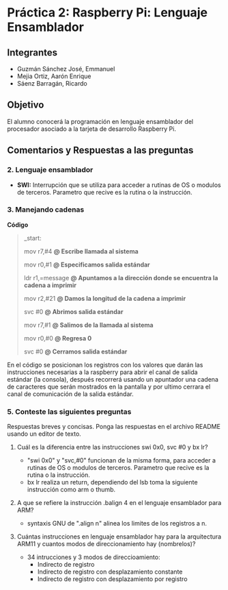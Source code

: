 # Práctica 2: Raspberry Pi: Lenguaje Ensamblador

## Integrantes

* Guzmán Sánchez José, Emmanuel
* Mejia Ortiz, Aarón Enrique
* Sáenz Barragán, Ricardo

## Objetivo
El alumno conocerá la programación en lenguaje ensamblador del procesador asociado a la tarjeta de desarrollo Raspberry Pi.

## Comentarios y Respuestas a las preguntas 

### 2. Lenguaje ensamblador

-	**SWI:**  Interrupción que se utiliza para acceder a rutinas de OS o modulos de terceros.
	Parametro que recive es la rutina o la instrucción. 

### 3. Manejando cadenas

**Código**

> _start:
>
>	mov	r7,#4 **@ Escribe llamada al sistema**
>
>	mov	r0,#1 **@ Especificamos salida estándar**
>
>	ldr	r1,=message **@ Apuntamos a la dirección donde se encuentra la cadena a imprimir**
>
>	mov 	r2,#21 **@ Damos la longitud de la cadena a imprimir**
>
>	svc	#0 **@ Abrimos salida estándar**
>
>	mov	r7,#1 **@ Salimos de la llamada al sistema**
>
>	mov	r0,#0 **@ Regresa 0**
>
>	svc	#0 **@ Cerramos salida estándar**

En el código se posicionan los registros con los valores que darán las instrucciones necesarias a la raspberry para abrir el canal de salida estándar (la consola), después recorrerá usando un apuntador una cadena de caracteres que serán mostrados en la pantalla y por ultimo cerrara el canal de comunicación de la salida estándar.

### 5. Conteste las siguientes preguntas

Respuestas breves y concisas. Ponga las respuestas en el archivo README usando un editor de texto.

1. Cuál es la diferencia entre las instrucciones swi 0x0, svc #0 y bx lr?
	- "swi 0x0" y "svc,#0" funcionan de la misma forma, para acceder a rutinas de OS o modulos de terceros. Parametro que recive es la rutina o la instrucción.
	- bx lr realiza un return, dependiendo del lsb toma la siguiente instrucción como arm o thumb.

2.  A que se refiere la instrucción .balign 4 en el lenguaje ensamblador para ARM?
	- syntaxis GNU de ".align n" alinea los limites de los registros a n.

3. Cuántas instrucciones en lenguaje ensamblador hay para la arquitectura ARM11 y cuantos modos de direccionamiento hay (nombrelos)?
	- 34 intrucciones y 3 modos de direccioamiento:
		- Indirecto de registro
		- Indirecto de registro con desplazamiento constante
		- Indirecto de registro con desplazamiento por registro